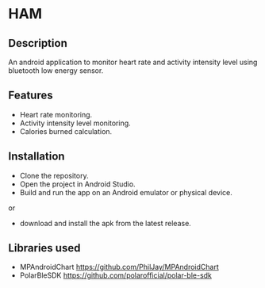 # HAM
## Description
An android application to monitor heart rate and activity intensity level using bluetooth low energy sensor.

## Features
- Heart rate monitoring.
- Activity intensity level monitoring.
- Calories burned calculation.

## Installation
- Clone the repository.
- Open the project in Android Studio.
- Build and run the app on an Android emulator or physical device.

or 

- download and install the apk from the latest release.

## Libraries used
- MPAndroidChart https://github.com/PhilJay/MPAndroidChart
- PolarBleSDK https://github.com/polarofficial/polar-ble-sdk
